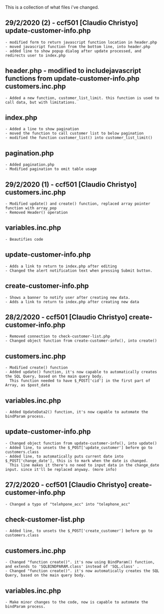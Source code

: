 This is a collection of what files i've changed.

29/2/2020 (2) - ccf501 [Claudio Christyo]
update-customer-info.php
---------------------------
	- modified form to return javascript function location in header.php
	- moved javascript function from the bottom line, into header.php
	- added line to show popup dialog after update processed, and redirects user to index.php

header.php
	- modified to includejavascript functions from update-customer-info.php
customers.inc.php
---------------------------
	- Added a new function, customer_list_limit. this function is used to call data, but with limitations.


index.php
---------------------------
	- Added a line to show pagination
	- moved the function to call customer list to below pagination
	- modified the function customer_list() into customer_list_limit()

pagination.php
---------------------------
	- Added pagination.php
	- Modified pagination to omit table usage

29/2/2020 (1) - ccf501 [Claudio Christyo]
customers.inc.php
---------------------------
	- Modified update() and create() function, replaced array pointer function with array_pop
	- Removed Header() operation

variables.inc.php
---------------------------
	- Beautifies code

update-customer-info.php
---------------------------
	- Adds a link to return to index.php after editing
	- Changed the alert notification text when pressing Submit button.

create-customer-info.php
---------------------------
	- Shows a banner to notify user after creating new data.
	- Adds a link to return to index.php after creating new data

	
28/2/2020 - ccf501 [Claudio Christyo]
create-customer-info.php
---------------------------
	- Removed connection to check-customer-list.php
	- Changed object function from create-customer-info(), into create()

customers.inc.php
---------------------------
	- Modified create() function
	- Added update() function, it's now capable to automatically creates the SQL Query, based on the main query body.
	  This function needed to have $_POST['cid'] in the first part of Array, as $post_data

variables.inc.php
---------------------------
	- Added UpdateData2() function, it's now capable to automate the bindParam process.

update-customer-info.php
---------------------------
	- Changed object function from update-customer-info(), into update()
	- Added line, to unsets the $_POST['update_customer'] before go to customers.class
	- Added line, to automatically puts current date into $_POST['change_date'], this is to mark when the date is changed.
	  This line makes it there's no need to input data in the change_date input. since it'll be replaced anyway. (more info)

	  
27/2/2020 - ccf501 [Claudio Christyo]
create-customer-info.php 
---------------------------
	- Changed a typo of "telehpone_acc" into "telephone_acc"

check-customer-list.php
---------------------------
	- Added line, to unsets the $_POST['create_customer'] before go to customers.class

customers.inc.php
---------------------------
	- Changed "function create()". it's now using BindParam() function, and extends to 'SQLBINDPARAM.class' instead of 'SQL.class' .
	- Changed "function create()". it's now automatically creates the SQL Query, based on the main query body.

variables.inc.php
---------------------------
	- Make minor changes to the code, now is capable to automate the bindParam process.


